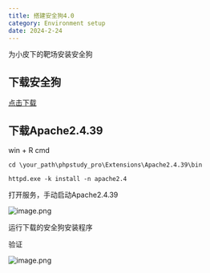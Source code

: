 ```yaml
---
title: 搭建安全狗4.0
category: Environment setup
date: 2024-2-24
---
```


为小皮下的靶场安装安全狗

## 下载安全狗

[点击下载](https://www.safedog.cn/website_safedog.html)

## 下载Apache2.4.39

win + R  cmd

```other
cd \your_path\phpstudy_pro\Extensions\Apache2.4.39\bin

httpd.exe -k install -n apache2.4
```

打开服务，手动启动Apache2.4.39

![image.png](https://res.craft.do/user/full/2a120f4e-d774-3932-11c7-bed00c409a91/doc/370c073b-60a2-4611-a3d9-eb50ed175db5/c45370fd-c9e1-4c88-accb-b1cf9468ea05)

运行下载的安全狗安装程序

验证

![image.png](https://res.craft.do/user/full/2a120f4e-d774-3932-11c7-bed00c409a91/doc/370c073b-60a2-4611-a3d9-eb50ed175db5/665befda-6009-470c-a2e9-27dd64d5110b)

